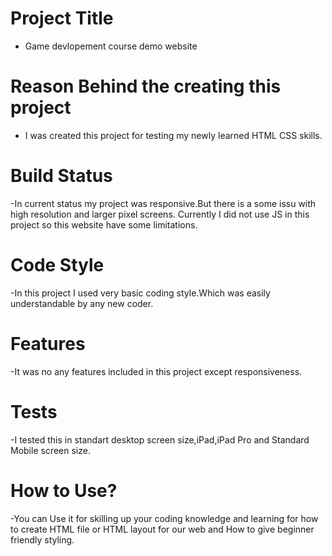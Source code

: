 
# Project Title 

 - Game devlopement course demo website 

# Reason Behind the creating this project

 - I was created this project for testing my newly learned HTML CSS skills.

# Build Status

 -In current status my project was responsive.But there is a some issu with high resolution and larger pixel screens.
Currently I did not use JS in this project so this website have some limitations.

# Code Style

 -In this project I used very basic coding style.Which was easily understandable by any new coder. 

# Features

 -It was no any features included in this project except responsiveness.

# Tests

 -I tested this in standart desktop screen size,iPad,iPad Pro and Standard Mobile screen size.

# How to Use?

 -You can Use it for skilling up your coding knowledge and learning for how to create HTML file or HTML layout for our web and How to give beginner friendly styling. 
